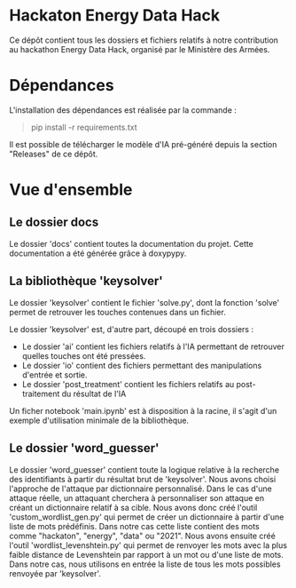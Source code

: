 # Hackaton Energy Data Hack

Ce dépôt contient tous les dossiers et fichiers relatifs à notre contribution
au hackathon Energy Data Hack, organisé par le Ministère des Armées.

# Dépendances

L'installation des dépendances est réalisée par la commande :
> pip install -r requirements.txt

Il est possible de télécharger le modèle d'IA pré-généré depuis
la section "Releases" de ce dépôt.

# Vue d'ensemble

## Le dossier docs

Le dossier 'docs' contient toutes la documentation du projet. Cette
documentation a été générée grâce à doxypypy.

## La bibliothèque 'keysolver'

Le dossier 'keysolver' contient le fichier 'solve.py', dont la fonction 
'solve' permet de retrouver les touches contenues dans un fichier.

Le dossier 'keysolver' est, d'autre part, découpé en trois dossiers :
* Le dossier 'ai' contient les fichiers relatifs à l'IA permettant de
retrouver quelles touches ont été pressées.
* Le dossier 'io' contient des fichiers permettant des manipulations d'entrée
et sortie.
* Le dossier 'post_treatment' contient les fichiers relatifs au post-traitement
du résultat de l'IA

Un ficher notebook 'main.ipynb' est à disposition à la racine, il s'agit d'un
exemple d'utilisation minimale de la bibliothèque.

## Le dossier 'word_guesser'

Le dossier 'word_guesser' contient toute la logique relative à la recherche des
identifiants à partir du résultat brut de 'keysolver'. Nous avons choisi l'approche
de l'attaque par dictionnaire personnalisé. Dans le cas d'une attaque réelle, un attaquant
cherchera à personnaliser son attaque en créant un dictionnaire relatif à sa cible. Nous
avons donc créé l'outil 'custom_wordlist_gen.py' qui permet de créer un dictionnaire à partir d'une
liste de mots prédéfinis. Dans notre cas cette liste contient des mots comme "hackaton",
"energy", "data" ou "2021". Nous avons ensuite créé l'outil 'wordlist_levenshtein.py'
qui permet de renvoyer les mots avec la plus faible distance de Levenshtein par rapport à un
mot ou d'une liste de mots. Dans notre cas, nous utilisons en entrée la liste de tous
les mots possibles renvoyée par 'keysolver'.
